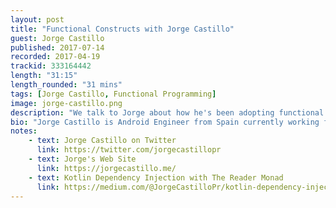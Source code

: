 ```yaml
---
layout: post
title: "Functional Constructs with Jorge Castillo"
guest: Jorge Castillo
published: 2017-07-14
recorded: 2017-04-19
trackid: 333164442
length: "31:15"
length_rounded: "31 mins"
tags: [Jorge Castillo, Functional Programming]
image: jorge-castillo.png
description: "We talk to Jorge about how he's been adopting functional programming to improve the architecture of his Android applications, and also discover that explaining what a monad is on a podcast can be quite challenging, to say the least!"
bio: "Jorge Castillo is Android Engineer from Spain currently working for GoMore, an important International product company from Copenhagen, Denmark. Jorge is very interested in sharing knowledge by publishing Open Source on his GitHub profile: https://github.com/JorgeCastilloPrz"
notes: 
    - text: Jorge Castillo on Twitter
      link: https://twitter.com/jorgecastillopr
    - text: Jorge's Web Site
      link: https://jorgecastillo.me/
    - text: Kotlin Dependency Injection with The Reader Monad
      link: https://medium.com/@JorgeCastilloPr/kotlin-dependency-injection-with-the-reader-monad-7d52f94a482e  
---
```

